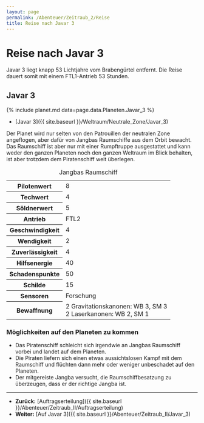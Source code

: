 ```yaml
---
layout: page
permalink: /Abenteuer/Zeitraub_2/Reise
title: Reise nach Javar 3
---
```


# Reise nach Javar 3

Javar 3 liegt knapp 53 Lichtjahre vom Brabengürtel entfernt. Die Reise dauert somit mit einem FTL1-Antrieb 53 Stunden.

## Javar 3

{% include planet.md data=page.data.Planeten.Javar_3 %}

- [Javar 3]({{ site.baseurl }}/Weltraum/Neutrale_Zone/Javar_3)

Der Planet wird nur selten von den Patrouillen der neutralen Zone angeflogen, aber dafür von Jangbas Raumschiffe aus dem Orbit bewacht. Das Raumschiff ist aber nur mit einer Rumpftruppe ausgestattet und kann weder den ganzen Planeten noch den ganzen Weltraum im Blick behalten, ist aber trotzdem dem Piratenschiff weit überlegen.

<table>
<caption>Jangbas Raumschiff</caption>
<tbody>
<tr><th>Pilotenwert</th><td>8</td></tr>
<tr><th>Techwert</th><td>4</td></tr>
<tr><th>Söldnerwert</th><td>5</td></tr>
<tr><th>Antrieb</th><td>FTL2</td></tr>
<tr><th>Geschwindigkeit</th><td>4</td></tr>
<tr><th>Wendigkeit</th><td>2</td></tr>
<tr><th>Zuverlässigkeit</th><td>4</td></tr>
<tr><th>Hilfsenergie</th><td>40</td></tr>
<tr><th>Schadenspunkte</th><td>50</td></tr>
<tr><th>Schilde</th><td>15</td></tr>
<tr><th>Sensoren</th><td>Forschung</td></tr>
<tr><th>Bewaffnung</th><td>2 Gravitationskanonen: WB 3, SM 3<br/>
2 Laserkanonen: WB 2, SM 1</td></tr>
</tbody>
</table>

### Möglichkeiten auf den Planeten zu kommen

- Das Piratenschiff schleicht sich irgendwie an Jangbas Raumschiff vorbei und landet auf dem Planeten.
- Die Piraten liefern sich einen etwas aussichtslosen Kampf mit dem Raumschiff und flüchten dann mehr oder weniger unbeschadet auf den Planeten.
- Der mitgereiste Jangba versucht, die Raumschiffbesatzung zu überzeugen, dass er der richtige Jangba ist.

***

- **Zurück:** [Auftragserteilung]({{ site.baseurl }}/Abenteuer/Zeitraub_II/Auftragserteilung)
- **Weiter:** [Auf Javar 3]({{ site.baseurl }}/Abenteuer/Zeitraub_II/Javar_3)
